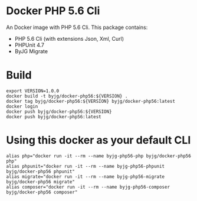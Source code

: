 # Docker PHP 5.6 Cli

An Docker image with PHP 5.6 Cli. This package contains:

- PHP 5.6 Cli (with extensions Json, Xml, Curl)
- PHPUnit 4.7
- ByJG Migrate

# Build

```
export VERSION=1.0.0
docker build -t byjg/docker-php56:${VERSION} .
docker tag byjg/docker-php56:${VERSION} byjg/docker-php56:latest
docker login
docker push byjg/docker-php56:${VERSION}
docker push byjg/docker-php56:latest
```

# Using this docker as your default CLI

```
alias php="docker run -it --rm --name byjg-php56-php byjg/docker-php56 php"
alias phpunit="docker run -it --rm --name byjg-php56-phpunit byjg/docker-php56 phpunit"
alias migrate="docker run -it --rm --name byjg-php56-migrate byjg/docker-php56 migrate"
alias composer="docker run -it --rm --name byjg-php56-composer byjg/docker-php56 composer"
```


